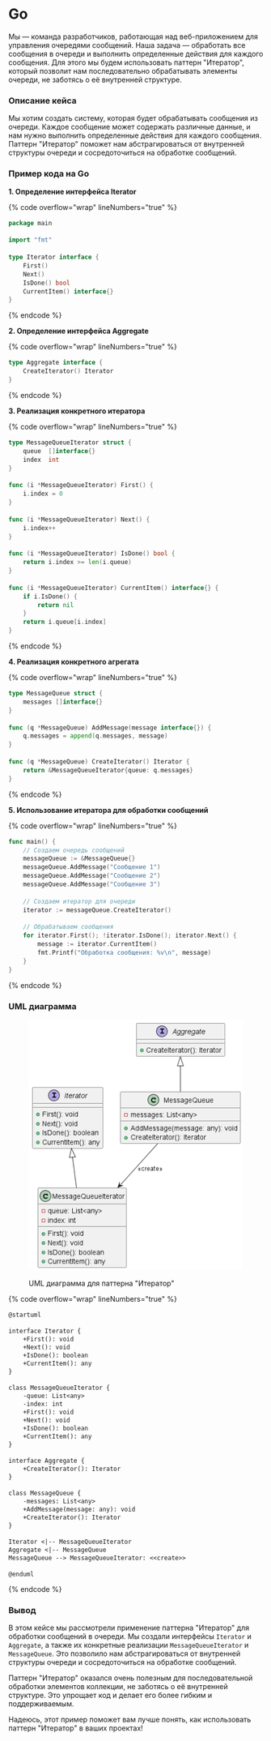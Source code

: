 # Go

Мы — команда разработчиков, работающая над веб-приложением для управления очередями сообщений. Наша задача — обработать все сообщения в очереди и выполнить определенные действия для каждого сообщения. Для этого мы будем использовать паттерн "Итератор", который позволит нам последовательно обрабатывать элементы очереди, не заботясь о её внутренней структуре.

### Описание кейса

Мы хотим создать систему, которая будет обрабатывать сообщения из очереди. Каждое сообщение может содержать различные данные, и нам нужно выполнить определенные действия для каждого сообщения. Паттерн "Итератор" поможет нам абстрагироваться от внутренней структуры очереди и сосредоточиться на обработке сообщений.

### Пример кода на Go

**1. Определение интерфейса Iterator**

{% code overflow="wrap" lineNumbers="true" %}
```go
package main

import "fmt"

type Iterator interface {
    First()
    Next()
    IsDone() bool
    CurrentItem() interface{}
}
```
{% endcode %}

**2. Определение интерфейса Aggregate**

{% code overflow="wrap" lineNumbers="true" %}
```go
type Aggregate interface {
    CreateIterator() Iterator
}
```
{% endcode %}

**3. Реализация конкретного итератора**

{% code overflow="wrap" lineNumbers="true" %}
```go
type MessageQueueIterator struct {
    queue  []interface{}
    index  int
}

func (i *MessageQueueIterator) First() {
    i.index = 0
}

func (i *MessageQueueIterator) Next() {
    i.index++
}

func (i *MessageQueueIterator) IsDone() bool {
    return i.index >= len(i.queue)
}

func (i *MessageQueueIterator) CurrentItem() interface{} {
    if i.IsDone() {
        return nil
    }
    return i.queue[i.index]
}
```
{% endcode %}

**4. Реализация конкретного агрегата**

{% code overflow="wrap" lineNumbers="true" %}
```go
type MessageQueue struct {
    messages []interface{}
}

func (q *MessageQueue) AddMessage(message interface{}) {
    q.messages = append(q.messages, message)
}

func (q *MessageQueue) CreateIterator() Iterator {
    return &MessageQueueIterator{queue: q.messages}
}
```
{% endcode %}

**5. Использование итератора для обработки сообщений**

{% code overflow="wrap" lineNumbers="true" %}
```go
func main() {
    // Создаем очередь сообщений
    messageQueue := &MessageQueue{}
    messageQueue.AddMessage("Сообщение 1")
    messageQueue.AddMessage("Сообщение 2")
    messageQueue.AddMessage("Сообщение 3")

    // Создаем итератор для очереди
    iterator := messageQueue.CreateIterator()

    // Обрабатываем сообщения
    for iterator.First(); !iterator.IsDone(); iterator.Next() {
        message := iterator.CurrentItem()
        fmt.Printf("Обработка сообщения: %v\n", message)
    }
}
```
{% endcode %}

### UML диаграмма

<figure><img src="../../../../../.gitbook/assets/image (1) (1) (1) (1) (1) (1) (1) (1) (1).png" alt=""><figcaption><p>UML диаграмма для паттерна "Итератор"</p></figcaption></figure>

{% code overflow="wrap" lineNumbers="true" %}
```plantuml
@startuml

interface Iterator {
    +First(): void
    +Next(): void
    +IsDone(): boolean
    +CurrentItem(): any
}

class MessageQueueIterator {
    -queue: List<any>
    -index: int
    +First(): void
    +Next(): void
    +IsDone(): boolean
    +CurrentItem(): any
}

interface Aggregate {
    +CreateIterator(): Iterator
}

class MessageQueue {
    -messages: List<any>
    +AddMessage(message: any): void
    +CreateIterator(): Iterator
}

Iterator <|-- MessageQueueIterator
Aggregate <|-- MessageQueue
MessageQueue --> MessageQueueIterator: <<create>>

@enduml
```
{% endcode %}

### Вывод

В этом кейсе мы рассмотрели применение паттерна "Итератор" для обработки сообщений в очереди. Мы создали интерфейсы `Iterator` и `Aggregate`, а также их конкретные реализации `MessageQueueIterator` и `MessageQueue`. Это позволило нам абстрагироваться от внутренней структуры очереди и сосредоточиться на обработке сообщений.

Паттерн "Итератор" оказался очень полезным для последовательной обработки элементов коллекции, не заботясь о её внутренней структуре. Это упрощает код и делает его более гибким и поддерживаемым.

Надеюсь, этот пример поможет вам лучше понять, как использовать паттерн "Итератор" в ваших проектах!
